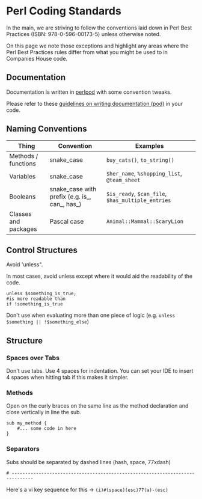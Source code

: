 Perl Coding Standards
=====================

In the main, we are striving to follow the conventions laid down in Perl Best Practices (ISBN: 978-0-596-00173-5) unless otherwise noted.

On this page we note those exceptions and highlight any areas where the Perl Best Practices rules differ from what you might be used to in Companies House code.

Documentation
-------------

Documentation is written in [perlpod](http://perldoc.perl.org/perlpod.html) with some convention tweaks.

Please refer to these [guidelines on writing documentation (pod)](perlpod.md) in your code.

Naming Conventions
------------------

Thing                |Convention                                    |Examples
---------------------|----------------------------------------------|----------
Methods / functions  |snake_case                                    |`buy_cats()`, `to_string()`
Variables            |snake_case                                    |`$her_name`, `%shopping_list`, `@team_sheet`
Booleans             |snake_case with prefix (e.g. is_, can_, has_) |`$is_ready`, `$can_file`, `$has_multiple_entries`
Classes and packages |Pascal case                                   |`Animal::Mammal::ScaryLion`

Control Structures
------------------

Avoid 'unless".

In most cases, avoid unless except where it would aid the readability of the code.
```
unless $something_is_true;
#is more readable than
if !something_is_true
```
Don't use when evaluating more than one piece of logic (e.g. `unless $something || !$something_else`)

Structure
---------

### Spaces over Tabs

Don't use tabs. Use 4 spaces for indentation. You can set your IDE to insert 4 spaces when hitting tab if this makes it simpler. 

### Methods

Open on the curly braces on the same line as the method declaration and close vertically in line the sub.
```
sub my_method {
	#... some code in here
}
```

### Separators

Subs should be separated by dashed lines (hash, space, 77xdash)
```
# ------------------------------------------------------------------------------
```

Here's a vi key sequence for this → `(i)#(space)(esc)77(a)-(esc)`
